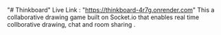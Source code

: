 "# Thinkboard" 
Live Link : "https://thinkboard-4r7g.onrender.com"
This a collaborative drawing game built on Socket.io that enables real time collborative drawing, chat and  room sharing .
